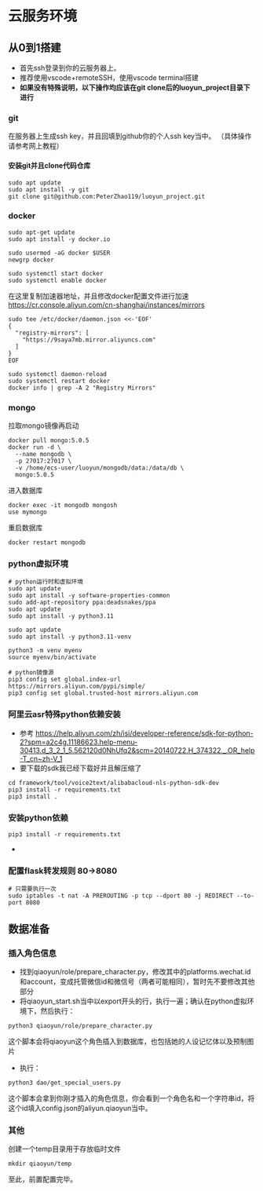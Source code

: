 # 云服务环境
## 从0到1搭建
- 首先ssh登录到你的云服务器上。
- 推荐使用vscode+remoteSSH，使用vscode terminal搭建
- **如果没有特殊说明，以下操作均应该在git clone后的luoyun_project目录下进行**

### git
在服务器上生成ssh key，并且回填到github你的个人ssh key当中。
（具体操作请参考网上教程）

#### 安装git并且clone代码仓库
```
sudo apt update
sudo apt install -y git
git clone git@github.com:PeterZhao119/luoyun_project.git
```

### docker
```
sudo apt-get update
sudo apt install -y docker.io

sudo usermod -aG docker $USER
newgrp docker

sudo systemctl start docker
sudo systemctl enable docker
```
在这里复制加速器地址，并且修改docker配置文件进行加速
https://cr.console.aliyun.com/cn-shanghai/instances/mirrors

```
sudo tee /etc/docker/daemon.json <<-'EOF'
{
  "registry-mirrors": [
    "https://9saya7mb.mirror.aliyuncs.com"
  ]
}
EOF

sudo systemctl daemon-reload
sudo systemctl restart docker
docker info | grep -A 2 "Registry Mirrors"
```

### mongo
拉取mongo镜像再启动
```
docker pull mongo:5.0.5
docker run -d \
  --name mongodb \
  -p 27017:27017 \
  -v /home/ecs-user/luoyun/mongodb/data:/data/db \
  mongo:5.0.5
```

进入数据库
```
docker exec -it mongodb mongosh
use mymongo
```

重启数据库
```
docker restart mongodb
```

### python虚拟环境
```
# python运行时和虚拟环境
sudo apt update
sudo apt install -y software-properties-common
sudo add-apt-repository ppa:deadsnakes/ppa
sudo apt update
sudo apt install -y python3.11

sudo apt update
sudo apt install -y python3.11-venv

python3 -m venv myenv
source myenv/bin/activate

# python镜像源
pip3 config set global.index-url https://mirrors.aliyun.com/pypi/simple/
pip3 config set global.trusted-host mirrors.aliyun.com
```
### 阿里云asr特殊python依赖安装
- 参考 https://help.aliyun.com/zh/isi/developer-reference/sdk-for-python-2?spm=a2c4g.11186623.help-menu-30413.d_3_2_1_5.562120d0NhUfq2&scm=20140722.H_374322._.OR_help-T_cn~zh-V_1
- 要下载的sdk我已经下载好并且解压缩了
```
cd framework/tool/voice2text/alibabacloud-nls-python-sdk-dev
pip3 install -r requirements.txt
pip3 install .
```
### 安装python依赖
```
pip3 install -r requirements.txt
```
- 
### 配置flask转发规则 80->8080
```
# 只需要执行一次
sudo iptables -t nat -A PREROUTING -p tcp --dport 80 -j REDIRECT --to-port 8080
```

## 数据准备
### 插入角色信息
- 找到qiaoyun/role/prepare_character.py，修改其中的platforms.wechat.id和account，变成托管微信id和微信号（两者可能相同），暂时先不要修改其他部分
- 将qiaoyun_start.sh当中以export开头的行，执行一遍；确认在python虚拟环境下，然后执行：
```
python3 qiaoyun/role/prepare_character.py
```
这个脚本会将qiaoyun这个角色插入到数据库，也包括她的人设记忆体以及预制图片
- 执行：
```
python3 dao/get_special_users.py
```
这个脚本会拿到你刚才插入的角色信息，你会看到一个角色名和一个字符串id，将这个id填入config.json的aliyun.qiaoyun当中。

### 其他
创建一个temp目录用于存放临时文件
```
mkdir qiaoyun/temp
```

至此，前置配置完毕。
